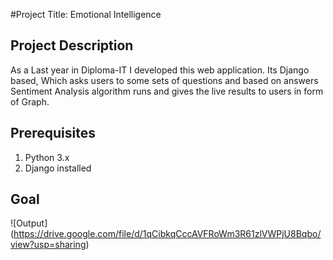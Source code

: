#Project Title: Emotional Intelligence

## Project Description
As a Last year in Diploma-IT I developed this web application.
Its Django based, Which asks users to some sets of questions and based on answers Sentiment Analysis algorithm runs and gives the live results to users in form of Graph.

## Prerequisites

1. Python 3.x
2. Django installed

## Goal
![Output] (https://drive.google.com/file/d/1qCibkqCccAVFRoWm3R61zlVWPjU8Bqbo/view?usp=sharing)

